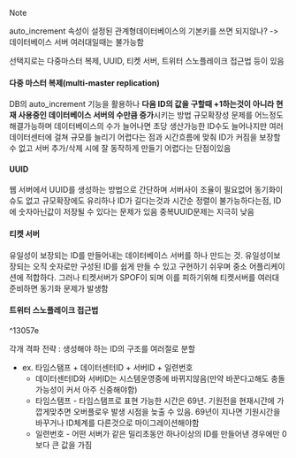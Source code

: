 > [!NOTE]
> auto_increment 속성이 설정된 관계형데이터베이스의 기본키를 쓰면 되지않나? -> 데이터베이스 서버 여러대일때는 불가능함

선택지로는 다중마스터 복제, UUID, 티켓 서버, 트위터 스노플레이크 접근법 등이 있음
#### 다중 마스터 복제(multi-master replication)
DB의 auto_increment 기능을 활용하나 **다음 ID의 값을 구할때 +1하는것이 아니라 현재 사용중인 데이터베이스 서버의 수만큼 증가**시키는 방법
규모확장성 문제를 어느정도 해결가능하며 데이터베이스의 수가 늘어나면 초당 생산가능한 ID수도 늘어나지만 여러 데이터센터에 걸쳐 규모를 늘리기 어렵다는 점과 시간흐름에 맞춰 ID가 커짐을 보장할 수 없고 서버 추가/삭제 시에 잘 동작하게 만들기 어렵다는 단점이있음
#### UUID
웹 서버에서 UUID를 생성하는 방법으로 간단하며 서버사이 조율이 필요없어 동기화이슈도 없고 규모확장에도 유리하나 ID가 길다는것과 시간순 정렬이 불가능하다는점, ID에 숫자아닌값이 저장될 수 있다는 문제가 있음
중복UUID문제는 지극히 낮음
#### 티켓 서버
유일성이 보장되는 ID를 만들어내는 데이터베이스 서버를 하나 만드는 것.
유일성이보장되는 오직 숫자로만 구성된 ID를 쉽게 만들 수 있고 구현하기 쉬우며 중소 어플리케이션에 적합하다.
그러나 티켓서버가 SPOF이 되며 이를 피하기위해 티켓서버를 여러대 준비하면 동기화 문제가 발생함
#### 트위터 스노플레이크 접근법

^13057e

각개 격파 전략 : 생성해야 하는 ID의 구조를 여러절로 분할
- ex. 타임스탬프 + 데이터센터ID + 서버ID + 일련번호
	- 데이터센터ID와 서버ID는 시스템운영중에 바뀌지않음(만약 바꾼다고해도 충돌가능성이 커서 아주 신중해야함)
	- 타임스탬프 - 타임스탬프로 표현 가능한 시간은 69년. 기원전을 현재시간에 가깝게맞추면 오버플로우 발생 시점을 늦출 수 있음. 69년이 지나면 기원시간을 바꾸거나 ID체계를 다른것으로 마이그레이션해야함
	- 일련번호 - 어떤 서버가 같은 밀리초동안 하나이상의 ID를 만들어낸 경우에만 0보다 큰 값을 가짐
